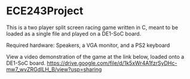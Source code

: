 # ECE243Project
This is a two player split screen racing game written in C, meant to be loaded as a single file and played on a DE1-SoC board. 

Required hardware: Speakers, a VGA monitor, and a PS2 keyboard

View a video demonstration of the game at the link below, loaded onto a DE1-SoC board.
https://drive.google.com/file/d/1k5xWr4A1fzrSyDHc-mw7_wvZRGdILH_B/view?usp=sharing
